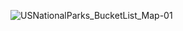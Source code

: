 ![USNationalParks_BucketList_Map-01](https://user-images.githubusercontent.com/119870562/232052353-153376a6-fd67-44a2-ae82-d98d736c1010.jpg)

